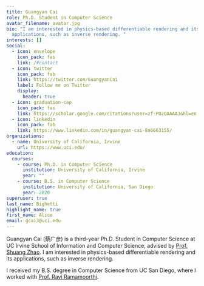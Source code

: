 ```yaml
---
title: Guangyan Cai
role: Ph.D. Student in Computer Science
avatar_filename: avatar.jpg
bio: "I am interested in physics-based differentiable rendering and its
  applications, such as inverse rendering. "
interests: []
social:
  - icon: envelope
    icon_pack: fas
    link: /#contact
  - icon: twitter
    icon_pack: fab
    link: https://twitter.com/GuangyanCai
    label: Follow me on Twitter
    display:
      header: true
  - icon: graduation-cap
    icon_pack: fas
    link: https://scholar.google.com/citations?user=zf-PO2QAAAAJ&hl=en
  - icon: linkedin
    icon_pack: fab
    link: https://www.linkedin.com/in/guangyan-cai-8a6663155/
organizations:
  - name: University of California, Irvine
    url: https://www.uci.edu/
education:
  courses:
    - course: Ph.D. in Computer Science
      institution: University of California, Irvine
      year: ""
    - course: B.S. in Computer Science
      institution: University of California, San Diego
      year: 2020
superuser: true
last_name: Bighetti
highlight_name: true
first_name: Alice
email: gcai3@uci.edu
---
```

G﻿uangyan Cai (蔡广彦) is a third-year Ph.D. Student in Computer Science at UC Irvine School of Information and Computer Science, advised by [Prof. Shuang Zhao](https://shuangz.com/). I am interested in physics-based differentiable rendering and its applications, such as inverse rendering. 

I received my B.S. degree in Computer Science from UC San Diego, where I worked with [Prof. Ravi Ramamoorthi](https://cseweb.ucsd.edu//~ravir/).